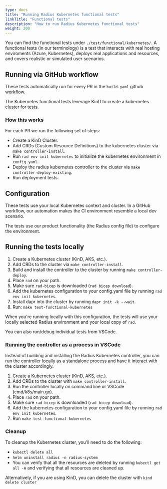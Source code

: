 ```yaml
---
type: docs
title: "Running Radius Kubernetes functional tests"
linkTitle: "Functional tests"
description: "How to run Radius Kubernetes functional tests"
weight: 200
---
```


You can find the functional tests under `./test/functional/kubernetes/`. A functional tests (in our terminology) is a test that interacts with real hosting enviroments (Azure, Kubernetes), deploys real applications and resources, and covers realistic or simulated user scenarios.

## Running via GitHub workflow

These tests automatically run for every PR in the `build.yaml` github workflow.

The Kubernetes functional tests leverage KinD to create a kubernetes cluster for tests.

### How this works 

For each PR we run the following set of steps:

- Create a KinD Cluster.
- Add CRDs (Custom Resource Definitions) to the kubernetes cluster via `make controller-install`.
- Run `rad env init kubernetes` to initialize the kubernetes environment in `config.yaml`.
- Deploy the radius kubernetes controller to the cluster via `make controller-deploy-existing`.
- Run deployment tests.

## Configuration

These tests use your local Kubernetes context and cluster. In a GitHub workflow, our automation makes the CI environment resemble a local dev scenario.

The tests use our product functionality (the Radius config file) to configure the environment.

## Running the tests locally

1. Create a Kubernetes cluster (KinD, AKS, etc.).
1. Add CRDs to the cluster via `make controller-install`.
1. Build and install the controller to the cluster by running `make controller-deploy`. 
1. Place `rad` on your path.
1. Make sure `rad-bicep` is downloaded (`rad bicep download`).
1. Add the kubernetes configuration to your config.yaml file by running `rad env init kubernetes`.
1. Install dapr into the cluster by running `dapr init -k --wait`.
1. Run: `make test-functional-kubernetes`

When you're running locally with this configuration, the tests will use your locally selected Radius environment and your local copy of `rad`.

You can also run/debug individual tests from VSCode.

### Running the controller as a process in VSCode

Instead of building and installing the Radius Kubernetes controller, you can run the controller locally as a standalone process and have it interact with the cluster accordingly.

1. Create a Kubernetes cluster (KinD, AKS, etc.).
1. Add CRDs to the cluster with `make controller-install`.
1. Run the controller locally on command line or VSCode (cmd/k8s/main.go).
1. Place `rad` on your path.
1. Make sure `rad-bicep` is downloaded (`rad bicep download`).
1. Add the kubernetes configuration to your config.yaml file by running `rad env init kubernetes`.
1. Run `make test-functional-kubernetes`

### Cleanup 

To cleanup the Kubernetes cluster, you'll need to do the following:
- `kubectl delete all`
- `helm uninstall radius -n radius-system`
- You can verify that all the resources are deleted by running `kubectl get all -A` and verifying that all resources are cleaned up.

Alternatively, if you are using KinD, you can delete the cluster with `kind delete cluster`
